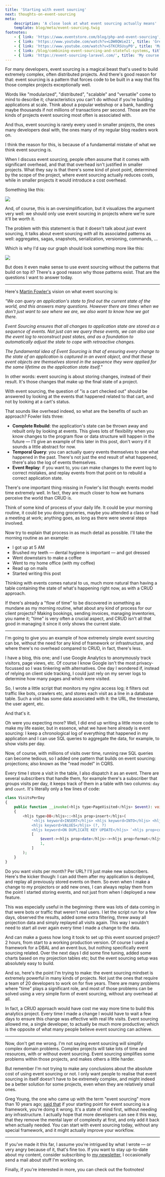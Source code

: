 ```yaml
---
title: 'Starting with event sourcing'
next: thoughts-on-event-sourcing
meta:
    description: 'A close look at what event sourcing actually means'
    template: blog/meta/event-sourcing.twig
footnotes:
    - { link: 'https://www.eventstore.com/blog/php-and-event-sourcing', title: 'My guest post about event sourcing on the Event Store blog' }
    - { link: 'https://www.youtube.com/watch?v=LDW0QWie21', title: 'Greg Young about the history of event sourcing' }
    - { link: 'https://www.youtube.com/watch?v=STKCRSUsyP0', title: 'Martin Fowler about event driven architectures' }
    - { link: /blog/combining-event-sourcing-and-stateful-systems, title: 'Combining event sourcing and stateful systems' }
    - { link: 'https://event-sourcing-laravel.com/', title: 'My course about event sourcing' }
---
```


For many developers, event sourcing is a magical beast that's used to build extremely complex, often distributed projects. And there's good reason for that: event sourcing is a pattern that forces code to be built in a way that fits those complex projects exceptionally well. 

Words like "modularized", "distributed", "scalable" and "versatile" come to mind to describe it; characteristics you can't do without if you're building applications at scale. Think about a popular webshop or a bank, handling maybe thousands if not millions of transactions per second. Those are the kinds of projects event sourcing most often is associated with. 

And thus, event sourcing is rarely every used in smaller projects, the ones many developers deal with, the ones many of my regular blog readers work on. 

I think the reason for this, is because of a fundamental mistake of what we think event sourcing is. 

When I discuss event sourcing, people often assume that it comes with significant overhead, and that that overhead isn't justified in smaller projects. What they say is that there's some kind of pivot point, determined by the scope of the project, where event sourcing actually reduces costs, while in smaller projects it would introduce a cost overhead.

Something like this:

![](/resources/img/blog/event-sourcing-basics/01.png)

And, of course, this is an oversimplification, but it visualizes the argument very well: we should only use event sourcing in projects where we're sure it'll be worth it.

The problem with this statement is that it doesn't talk about _just_ event sourcing, it talks about event sourcing _with_ all its associated patterns as well: aggregates, sagas, snapshots, serialization, versioning, commands, … 

Which is why I'd say our graph should look something more like this:

![](/resources/img/blog/event-sourcing-basics/02.png)

But does it even make sense to use event sourcing without the patterns that build on top it? There's a good reason why those patterns exist. That are the questions I want to answer today.

---

Here's [Martin Fowler's](*https://www.martinfowler.com/eaaDev/EventSourcing.html) vision on what event sourcing is:

_"We can query an application's state to find out the current state of the world, and this answers many questions. However there are times when we don't just want to see where we are, we also want to know how we got there._

_Event Sourcing ensures that all changes to application state are stored as a sequence of events. Not just can we query these events, we can also use the event log to reconstruct past states, and as a foundation to automatically adjust the state to cope with retroactive changes._

_The fundamental idea of Event Sourcing is that of ensuring every change to the state of an application is captured in an event object, and that these event objects are themselves stored in the sequence they were applied for the same lifetime as the application state itself._"

In other words: event sourcing is about storing changes, instead of their result. It's those changes that make up the final state of a project.

With event sourcing, the question of "is a cart checked out" should be answered by looking at the events that happened related to that cart, and not by looking at a cart's status.

That sounds like overhead indeed, so what are the benefits of such an approach? Fowler lists three:

- **Complete Rebuild**: the application's state can be thrown away and rebuilt only by looking at events. This gives lots of flexibility when you know changes to the program flow or data structure will happen in the future — I'll give an example of this later in this post, don't worry if it sounds a little abstract for now.
- **Temporal Query**: you can actually query events themselves to see what happened in the past. There's not just the end result of what happened, there's also the log of events themselves.
- **Event Replay**: if you want to, you can make changes to the event log to correct mistakes, and replay events from that point on to rebuild a correct application state.

There's one important thing missing in Fowler's list though: events model time extremely well. In fact, they are much closer to how we humans perceive the world than CRUD is.

Think of some kind of process of your daily life. It could be your morning routine, it could be you doing groceries, maybe you attended a class or had a meeting at work; anything goes, as long as there were several steps involved.  

Now try to explain that process in as much detail as possible. I'll take the morning routine as an example:

- I got up at 5 AM
- Brushed my teeth — dental hygiene is important — and got dressed
- Went downstairs to make a coffee
- Went to my home office (with my coffee)
- Read up on mails
- Started writing this post

Thinking with events comes natural to us, much more natural than having a table containing the state of what's happening right now, as with a CRUD approach.

If there's already a "flow of time" to be discovered in something as mundane as my morning routine, what about any kind of process for our client projects? Making bookings, sending invoices, managing inventories, you name it; "time" is very often a crucial aspect, and CRUD isn't all that good in managing it since it only shows the current state.

---

I'm going to give you an example of how extremely simple event sourcing can be, without the need for any kind of framework or infrastructure, and where there's no overhead compared to CRUD, in fact, there's less.

I have a blog, this one; and I use Google Analytics to anonymously track visitors, page views, etc. Of course I know Google isn't the most privacy-focussed so I was tinkering with alternatives. One day I wondered if, instead of relying on client side tracking, I could just rely on my server logs to determine how many pages and which were visited.

So, I wrote a little script that monitors my nginx access log; it filters out traffic like bots, crawlers etc, and stores each visit as a line in a database table. Such a visit has some data associated with it: the URL, the timestamp, the user agent, etc. 

And that's it. 

Oh were you expecting more? Well, I did end up writing a little more code to make my life easier, but in essence, what we have here already is event sourcing: I keep a chronological log of everything that happened in my application and I can use SQL queries to aggregate the data, for example, to show visits per day. 

Now, of course, with millions of visits over time, running raw SQL queries can become tedious, so I added one pattern that builds on event sourcing: projections; also known as the "read model" in CQRS.

Every time I store a visit in the table, I also dispatch it as an event. There are several subscribers that handle them, for example there's a subscriber that groups visits per day, it keeps track of them in a table with two columns: `day` and `count`. It's literally only a few lines of code:

```php
class VisitsPerDay
{
    public function __invoke(<hljs type>PageVisited</hljs> $event): void
    {
        <hljs type>DB</hljs>::<hljs prop>insert</hljs>(
            '<hljs keyword>INSERT</hljs> <hljs keyword>INTO</hljs> <hljs type>visits_per_day</hljs> (`<hljs prop>day</hljs>`, `<hljs prop>count</hljs>`) 
            <hljs keyword>VALUES</hljs> (?, ?) 
            <hljs keyword>ON DUPLICATE KEY UPDATE</hljs> `<hljs prop>count</hljs>` = `<hljs prop>count</hljs>` + 1',
            [
                $event-><hljs prop>date</hljs>-><hljs prop>format</hljs>('Y-m-d'), 
                1,
            ]
        );
    }
}
```

Do you want visits per month? Per URL? I'll just make new subscribers. Here's the kicker though: I can add them after my application is deployed, and replay all previously stored events on them. So even when I make a change to my projectors or add new ones, I can always replay them from the point I started storing events, and not just from when I deployed a new feature.

This was especially useful in the beginning: there was lots of data coming in that were bots or traffic that weren't real users. I let the script run for a few days, observed the results, added some extra filtering, threw away all projection data and simply replayed all visits again. This way I wouldn't need to start all over again every time I made a change to the data.

And can make a guess how long it took to set up this event sourced project? 2 hours, from start to a working production version. Of course I used a framework for a DBAL and an event bus, but nothing specifically event sourcing related. Over the next days I did some fine tuning, added some charts based on my projection tables etc; but the event sourcing setup was absolutely easy to build. 

And so, here's the point I'm trying to make: the event sourcing mindset is extremely powerful in many kinds of projects. Not just the ones that require a team of 20 developers to work on for five years. There are many problems where "time" plays a significant role, and most of those problems can be solved using a very simple form of event sourcing, without any overhead at all.

In fact, a CRUD approach would have cost me way more time to build this analytics project. Every time I made a change I would have to wait a few days to ensure this change was effective with real life visits. Event sourcing allowed me, a single developer, to actually be much more productive; which is the opposite of what many people believe event sourcing can achieve.

---

Now, don't get me wrong. I'm not saying event sourcing will simplify complex domain problems. Complex projects will take lots of time and resources, with or without event sourcing. Event sourcing simplifies some problems within those projects, and makes others a little harder.

But remember I'm not trying to make any conclusions about the absolute cost of using event sourcing or not. I only want people to realise that event sourcing in itself doesn't have to be extremely complex, and might indeed be a better solution for some projects, even when they are relatively small ones.

Greg Young, the one who came up with the term "event sourcing" more than 10 years ago; [said that](*https://www.youtube.com/watch?v=LDW0QWie21s&t=1925s) if your starting point for event sourcing is a framework, you're doing it wrong. It's a state of mind first, without needing any infrastructure. I actually hope that more developers can see it this way, that they remove the mental layer of complexity at first, and only add it back when actually needed. You can start with event sourcing today, without any special framework, and it might actually improve your workflow. 

---

If you've made it this far, I assume you're intrigued by what I wrote — or very angry because of it, that's fine too. If you want to stay up-to-date about my content, consider subscribing to [my newsletter](*/newsletter/subscribe), I occasionally send a mail about stuff I'm working on. 

Finally, if you're interested in more, you can check out the footnotes!
